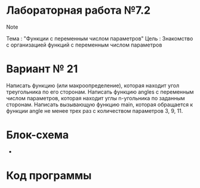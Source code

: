 # Лабораторная работа №7.2
>[!NOTE]
>Тема : "Функции с переменным числом параметров"
>Цель : Знакомство с организацией функций с переменным числом параметров
# Вариант № 21
Написать функцию (или макроопределение), которая находит угол треугольника по его сторонам. Написать функцию angles c переменным числом параметров, которая
находит углы n-угольника по заданным сторонам. Написать вызывающую функцию main, которая обращается к функции angle не менее трех раз с количеством параметров 3, 9, 11.
# Блок-схема
-
# Код программы
